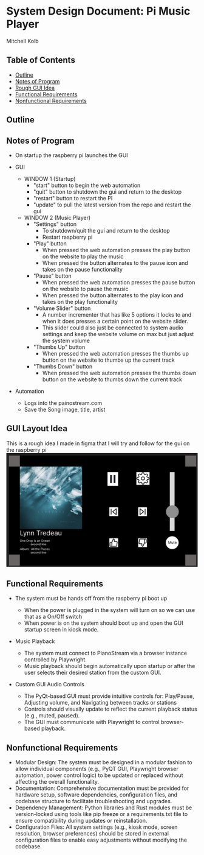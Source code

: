 

# System Design Document: Pi Music Player
Mitchell Kolb


## Table of Contents
- [Outline](#outline)
- [Notes of Program](#notes-of-program)
- [Rough GUI Idea](#gui-layout-idea)
- [Functional Requirements](#functional-requirements)
- [Nonfunctional Requirements](#nonfunctional-requirements)



## Outline




## Notes of Program
- On startup the raspberry pi launches the GUI
- GUI
    - WINDOW 1 (Startup)
        - "start" button to begin the web automation 
        - "quit" button to shutdown the gui and return to the desktop
        - "restart" button to restart the PI
        - "update" to pull the latest version from the repo and restart the gui
    - WINDOW 2 (Music Player)
        - "Settings" button
            - To shutdown/quit the gui and return to the desktop
            - Restart raspberry pi
        - "Play" button 
            - When pressed the web automation presses the play button on the website to play the music
            - When pressed the button alternates to the pause icon and takes on the pause functionality
        - "Pause" button 
            - When pressed the web automation presses the pause button on the website to pause the music
            - When pressed the button alternates to the play icon and takes on the play functionality
        - "Volume Slider" button 
            - A number incrementer that has like 5 options it locks to and when it does presses a certain point on the website slider.
            - This slider could also just be connected to system audio settings and keep the website volume on max but just adjust the system volume
        - "Thumbs Up" button 
            - When pressed the web automation presses the thumbs up button on the website to thumbs up the current track
        - "Thumbs Down" button
            - When pressed the web automation presses the thumbs down button on the website to thumbs down the current track
 
- Automation
    - Logs into the painostream.com
    - Save the Song image, title, artist



## GUI Layout Idea
This is a rough idea I made in figma that I will try and follow for the gui on the raspberry pi
![rough idea](rough-gui-layout.png)



## Functional Requirements
- The system must be hands off from the raspberry pi boot up
    - When the power is plugged in the system will turn on so we can use that as a On/Off switch
    - When power is on the system should boot up and open the GUI startup screen in kiosk mode.

- Music Playback
    - The system must connect to PianoStream via a browser instance controlled by Playwright.
    - Music playback should begin automatically upon startup or after the user selects their desired station from the custom GUI.

- Custom GUI Audio Controls
    -  The PyQt-based GUI must provide intuitive controls for: Play/Pause, Adjusting volume, and Navigating between tracks or stations
    - Controls should visually update to reflect the current playback status (e.g., muted, paused).
    - The GUI must communicate with Playwright to control browser-based playback.


## Nonfunctional Requirements
- Modular Design: The system must be designed in a modular fashion to allow individual components (e.g., PyQT GUI, Playwright browser automation, power control logic) to be updated or replaced without affecting the overall functionality.
- Documentation: Comprehensive documentation must be provided for hardware setup, software dependencies, configuration files, and codebase structure to facilitate troubleshooting and upgrades.
- Dependency Management: Python libraries and Rust modules must be version-locked using tools like pip freeze or a requirements.txt file to ensure compatibility during updates or reinstallation.
- Configuration Files: All system settings (e.g., kiosk mode, screen resolution, browser preferences) should be stored in external configuration files to enable easy adjustments without modifying the codebase.

